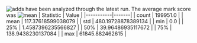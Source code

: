 ![adds](https://img.shields.io/badge/199951-addresses-yellow) have been analyzed through the latest run.
The average mark score was ![mean](https://img.shields.io/badge/~-117-yellow)
| Statistic | Value |
|-----------|-------|
| count | 199951.0 |
| mean | 117.37618599038079 |
| std | 480.19728878389134 |
| min | 0.0 |
| 25% | 1.4587396235566827 |
| 50% | 39.96486935117672 |
| 75% | 138.9438230137084 |
| max | 61845.882462615 |

